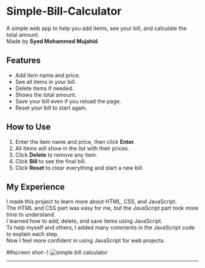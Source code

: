 # Simple-Bill-Calculator
A simple web app to help you add items, see your bill, and calculate the total amount.  
Made by **Syed Mohammed Mujahid**.

## Features

- Add item name and price.
- See all items in your bill.
- Delete items if needed.
- Shows the total amount.
- Save your bill even if you reload the page.
- Reset your bill to start again.

## How to Use

1. Enter the item name and price, then click **Enter**.
2. All items will show in the list with their prices.
3. Click **Delete** to remove any item.
4. Click **Bill** to see the final bill.
5. Click **Reset** to clear everything and start a new bill.

## My Experience

I made this project to learn more about HTML, CSS, and JavaScript.  
The HTML and CSS part was easy for me, but the JavaScript part took more time to understand.  
I learned how to add, delete, and save items using JavaScript.  
To help myself and others, I added many comments in the JavaScript code to explain each step.  
Now I feel more confident in using JavaScript for web projects.

##screen shot:-)
![simple bill calculator](https://github.com/user-attachments/assets/89da1e0f-8cbf-4356-9531-277e0d89f11a)


---


